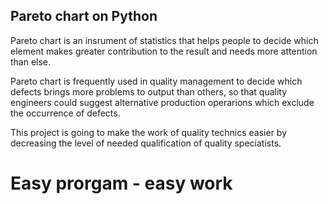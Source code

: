## Pareto chart on Python

Pareto chart is an insrument of statistics that helps people to decide which element makes greater contribution to the result and needs more attention than else.

Pareto chart is frequently used in quality management to decide which defects brings more problems to output than others, so that quality engineers could suggest alternative production operarions which exclude the occurrence of defects.

This project is going to make the work of quality technics easier by decreasing the level of needed qualification of quality speciatists. 

# Easy prorgam - easy work